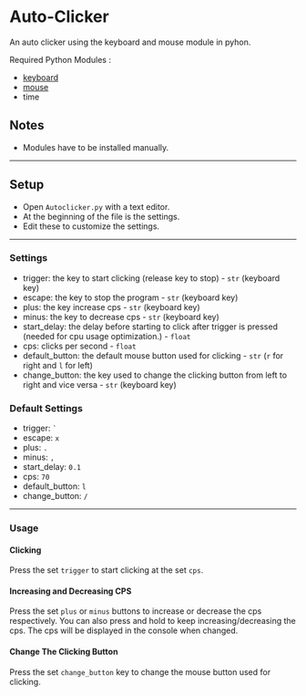 # Auto-Clicker

An auto clicker using the keyboard and mouse module in pyhon.

Required Python Modules :
- [keyboard](http://github.com/boppreh/keyboard)
- [mouse](http://github.com/boppreh/mouse)
- time

## Notes
- Modules have to be installed manually.
---
## Setup
- Open `Autoclicker.py` with a text editor.
- At the beginning of the file is the settings.
- Edit these to customize the settings.
---
### Settings
- trigger: the key to start clicking (release key to stop) - `str` (keyboard key)
- escape: the key to stop the program - `str` (keyboard key)
- plus: the key increase cps - `str` (keyboard key)
- minus: the key to decrease cps - `str` (keyboard key)
- start_delay: the delay before starting to click after trigger is pressed (needed for cpu usage optimization.) - `float`
- cps: clicks per second - `float`
- default_button: the default mouse button used for clicking - `str` (`r` for right and `l` for left)
- change_button: the key used to change the clicking button from left to right and vice versa - `str` (keyboard key)

### Default Settings
- trigger: `` ` ``
- escape: `x`
- plus: `.`
- minus: `,`
- start_delay: `0.1`
- cps: `70`
- default_button: `l`
- change_button: `/`
---
### Usage
#### Clicking
Press the set `trigger` to start clicking at the set `cps`.
#### Increasing and Decreasing CPS
Press the set `plus` or `minus` buttons to increase or decrease the cps respectively. You can also press and hold to keep increasing/decreasing the cps. The cps will be displayed in the console when changed.
#### Change The Clicking Button
Press the set `change_button` key to change the mouse button used for clicking.
